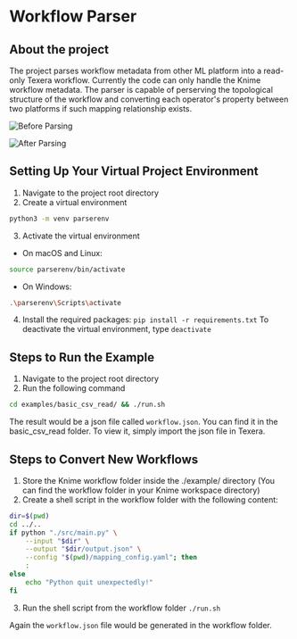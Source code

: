 # Workflow Parser
## About the project
The project parses workflow metadata from other ML platform into a read-only Texera workflow. Currently the code can only handle the Knime workflow metadata. The parser is capable of perserving the topological structure of the workflow and converting each operator's property between two platforms if such mapping relationship exists.

![Before Parsing](https://drive.google.com/uc?export=view&id=1LPGWyVk0HHzF9yG-acMJyXJtPyxtbu5N)

![After Parsing](https://drive.google.com/uc?export=view&id=1LYn-x7qhNj8nblvipJN2CJKepyNWFjbU)

## Setting Up Your Virtual Project Environment
1. Navigate to the project root directory
2. Create a virtual environment

```bash
python3 -m venv parserenv
```
3. Activate the virtual environment
* On macOS and Linux:
```bash
source parserenv/bin/activate
```
* On Windows:
```bash
.\parserenv\Scripts\activate
```
4. Install the required packages: `pip install -r requirements.txt`
To deactivate the virtual environment, type `deactivate`

## Steps to Run the Example
1. Navigate to the project root directory
2. Run the following command 
```bash
cd examples/basic_csv_read/ && ./run.sh
```
The result would be a json file called `workflow.json`. You can find it in the basic_csv_read folder. To view it, simply import the json file in Texera.

## Steps to Convert New Workflows
1. Store the Knime workflow folder inside the ./example/ directory (You can find the workflow folder in your Knime workspace directory)
2. Create a shell script in the workflow folder with the following content:
```bash
dir=$(pwd)
cd ../..
if python "./src/main.py" \
    --input "$dir" \
    --output "$dir/output.json" \
    --config "$(pwd)/mapping_config.yaml"; then
    :
else
    echo "Python quit unexpectedly!"
fi
```
3. Run the shell script from the workflow folder `./run.sh`

Again the `workflow.json` file would be generated in the workflow folder.



